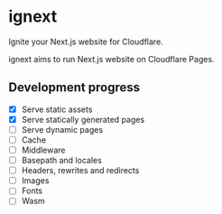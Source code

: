 # ignext

Ignite your Next.js website for Cloudflare.

ignext aims to run Next.js website on Cloudflare Pages. 

## Development progress

- [x] Serve static assets
- [x] Serve statically generated pages
- [ ] Serve dynamic pages
- [ ] Cache
- [ ] Middleware
- [ ] Basepath and locales
- [ ] Headers, rewrites and redirects
- [ ] Images
- [ ] Fonts
- [ ] Wasm